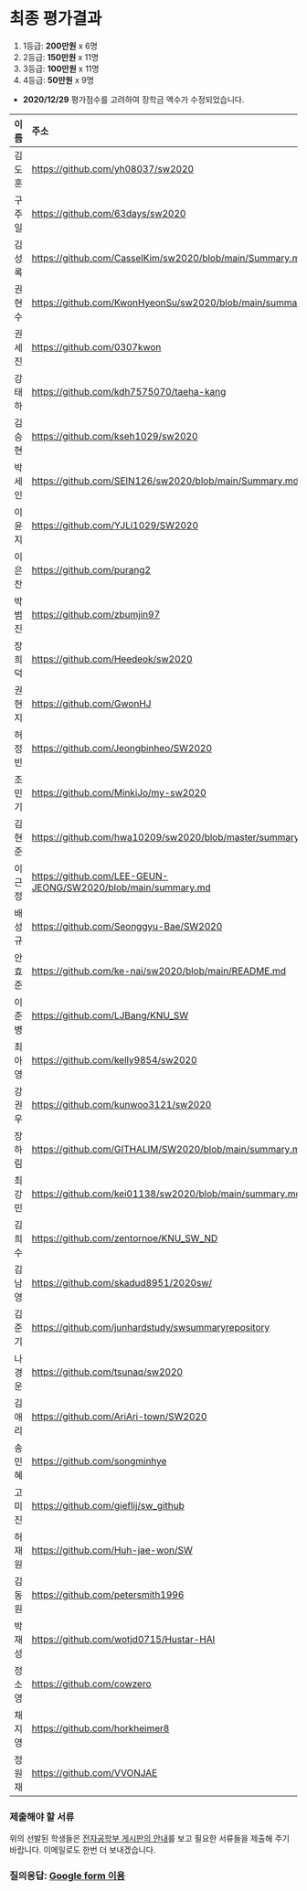 # 최종 평가결과

1. 1등급: __200만원__ x 6명
1. 2등급: __150만원__ x 11명
1. 3등급: __100만원__ x 11명
1. 4등급: __50만원__ x 9명
* __2020/12/29__ 평가점수를 고려하여 장학금 액수가 수정되었습니다.

| 이름 | 주소 | S+ | S | A | B | 점수 | __등급__ | __장학금__ |    
|:---|:---|---:|---:|---:|---:|---:|:---:|:---:|
| 김도훈        | https://github.com/yh08037/sw2020                             | 9     | 0     | 1     | 0     | 187   | 1등급| 200만 | 
| 구주일        | https://github.com/63days/sw2020                              | 8     | 2     | 0     | 0     | 184   | 1등급| 200만 | 
| 김성록        | https://github.com/CasselKim/sw2020/blob/main/Summary.md      | 8     | 0     | 1     | 1     | 170   | 1등급| 200만 | 
| 권현수        | https://github.com/KwonHyeonSu/sw2020/blob/main/summary.md    | 7     | 3     | 0     | 0     | 176   | 1등급| 200만 | 
| 권세진        | https://github.com/0307kwon                                   | 6     | 4     | 0     | 0     | 168   | 1등급| 200만 | 
| 강태하        | https://github.com/kdh7575070/taeha-kang                      | 6     | 3     | 1     | 0     | 163   | 1등급| 200만 | 
| 김승현        | https://github.com/kseh1029/sw2020                            | 6     | 1     | 2     | 1     | 149   | 2등급| 150만 | 
| 박세인        | https://github.com/SEIN126/sw2020/blob/main/Summary.md        | 3     | 6     | 1     | 0     | 139   | 2등급| 150만 | 
| 이윤지        | https://github.com/YJLi1029/SW2020                            | 4     | 4     | 1     | 1     | 138   | 2등급| 150만 | 
| 이은찬        | https://github.com/purang2                                    | 4     | 3     | 3     | 0     | 137   | 2등급| 150만 | 
| 박범진        | https://github.com/zbumjin97                                  | 3     | 5     | 2     | 0     | 134   | 2등급| 150만 | 
| 장희덕        | https://github.com/Heedeok/sw2020                             | 3     | 4     | 2     | 1     | 125   | 2등급| 150만 | 
| 권현지        | https://github.com/GwonHJ                                     | 3     | 4     | 2     | 0     | 122   | 2등급| 150만 | 
| 허정빈        | https://github.com/Jeongbinheo/SW2020                         | 0     | 10    | 0     | 0     | 120   | 2등급| 150만 | 
| 조민기        | https://github.com/MinkiJo/my-sw2020                          | 1     | 7     | 2     | 0     | 118   | 2등급| 150만 | 
| 김현준        | https://github.com/hwa10209/sw2020/blob/master/summary.md     | 1     | 7     | 2     | 0     | 118   | 2등급| 150만 | 
| 이근정        | https://github.com/LEE-GEUN-JEONG/SW2020/blob/main/summary.md | 0     | 8     | 2     | 0     | 110   | 2등급| 150만 | 
| 배성규        | https://github.com/Seonggyu-Bae/SW2020                        | 0     | 6     | 4     | 0     | 100   | __2등급__ | __150만__ | 
| 안효준        | https://github.com/ke-nai/sw2020/blob/main/README.md          | 0     | 5     | 5     | 0     | 95    | __2등급__ | __150만__ | 
| 이준병        | https://github.com/LJBang/KNU_SW                              | 0     | 5     | 3     | 2     | 87    | 3등급| 100만 | 
| 최아영        | https://github.com/kelly9854/sw2020                           | 0     | 4     | 5     | 1     | 86    | 3등급| 100만 | 
| 강권우        | https://github.com/kunwoo3121/sw2020                          | 0     | 4     | 5     | 1     | 86    | 3등급| 100만 | 
| 장하림        | https://github.com/GITHALIM/SW2020/blob/main/summary.md       | 0     | 2     | 8     | 0     | 80    | 3등급| 100만 | 
| 최강민        | https://github.com/kei01138/sw2020/blob/main/summary.md       | 3     | 0     | 2     | 1     | 77    | 3등급| 100만 | 
| 김희수        | https://github.com/zentornoe/KNU_SW_ND                        | 0     | 3     | 5     | 2     | 77    | 3등급| 100만 | 
| 김남영        | https://github.com/skadud8951/2020sw/                         | 1     | 1     | 5     | 3     | 76    | 3등급| 100만 | 
| 김준기        | https://github.com/junhardstudy/swsummaryrepository           | 0     | 3     | 4     | 3     | 73    | 3등급| 100만 | 
| 나경운        | https://github.com/tsunaq/sw2020                              | 1     | 0     | 6     | 3     | 71    | 3등급| 100만 | 
| 김애리        | https://github.com/AriAri-town/SW2020                         | 0     | 0     | 6     | 4     | 54    | 4등급| __70만__ | 
| 송민혜        | https://github.com/songminhye                                 | 0     | 0     | 6     | 1     | 45    | 4등급| __60만__ | 
| 고미진        | https://github.com/gieflij/sw_github                          | 0     | 1     | 2     | 6     | 44    | 4등급| __60만__ | 
| 허재원        | https://github.com/Huh-jae-won/SW                             | 0     | 0     | 3     | 6     | 39    | 4등급| __60만__ | 
| 김동원        | https://github.com/petersmith1996                             | 0     | 0     | 2     | 8     | 38    | 4등급| __60만__ | 
| 박재성        | https://github.com/wotjd0715/Hustar-HAI                       | 0     | 0     | 2     | 7     | 35    | 4등급| __60만__ | 
| 정소영        | https://github.com/cowzero                                    | 0     | 0     | 3     | 2     | 27    | 4등급| 50만 | 
| 채지영        | https://github.com/horkheimer8                                | 0     | 0     | 0     | 8     | 24    | 4등급| 50만 | 
| 정원재        | https://github.com/VVONJAE                                    | 0     | 0     | 2     | 3     | 23    | 4등급| 50만 | 

### 제출해야 할 서류
위의 선발된 학생들은 [전자공학부 게시판의 안내](http://see.knu.ac.kr/content/board/notice.html?pg=vv&fidx=98384&gtid=notice&opt=&sword=&page=1)를 보고 
필요한 서류들을 제출해 주기 바랍니다. 이메일로도 한번 더 보내겠습니다.

### 질의응답: [Google form 이용](https://docs.google.com/forms/d/e/1FAIpQLSdN5AtF8bDQDJN3Vh896W_iKJfcE2RMJBCAl9A69kzLvkrcow/viewform?usp=sf_link)
